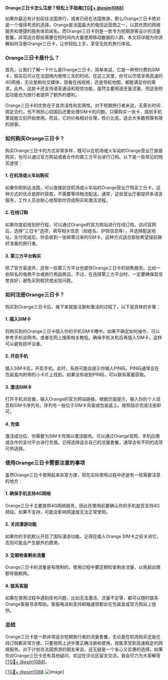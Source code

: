**Orange三日卡怎么注册？轻松上手指南[[TG💪+ @esim1088](https://t.me/s/esim1088)]**

如果你最近有计划前往法国旅行，或者已经在法国旅游，那么Orange三日卡绝对是一个值得考虑的选择。Orange是法国最大的电信运营商之一，以其优质的网络服务和便捷的服务体验闻名。而Orange三日卡则是一款专为短期游客设计的流量套餐，非常适合那些需要在短时间内大量使用移动数据的人群。本文将详细为你讲解如何注册Orange三日卡，让你轻松上手，享受无忧的旅行体验。

### Orange三日卡是什么？

首先，让我们了解一下什么是Orange三日卡。简单来说，它是一种预付费的SIM卡，购买后可以在法国境内使用三天的时间。在这三天里，你可以尽情享用高速的4G网络，无论是刷社交媒体、观看在线视频，还是导航地图，都能满足你的需求。此外，这款卡还支持语音通话和短信功能，虽然主要用途还是流量，但这些附加功能也为旅行者提供了额外的便利。

Orange三日卡的优势在于其灵活性和实用性。对于短期旅行者来说，无需长时间绑定合约，也不用担心回国后还要处理SIM卡的问题。只需购买一张卡，插到手机里就能立刻开始使用。而且，它的价格相对合理，性价比高，适合大多数预算有限的游客。

### 如何购买Orange三日卡？

购买Orange三日卡的方式非常多样，既可以在机场或火车站的Orange营业厅直接购买，也可以通过官方网站或者合作的第三方平台进行订购。以下是一些常见的购买途径：

#### 1. 在机场或火车站购买

如果你刚到达法国，可以直接前往机场或火车站的Orange营业厅购买三日卡。这种方式的优点是即时获取，不需要等待物流配送。通常，这些营业厅都提供多语言服务，工作人员会耐心地帮助你完成购买和激活流程。

#### 2. 在线订购

如果你提前规划好行程，可以通过Orange的官方网站进行在线订购。访问官网后，选择“三日卡”选项，填写相关信息（如姓名、护照信息等），并选择配送地址。支付完成后，你会收到一张邮寄过来的SIM卡。这种方式适合那些希望提前做好准备的旅行者。

#### 3. 第三方平台购买

除了官方渠道外，还有一些第三方平台也提供Orange三日卡的销售服务。比如一些知名的电商平台或旅行用品商店。不过，在选择第三方平台时，一定要确保其信誉良好，避免买到假货或出现问题。

### 如何注册Orange三日卡？

购买到Orange三日卡后，接下来就是注册和激活的过程了。以下是具体的步骤：

#### 1. 插入SIM卡

将购买到的Orange三日卡插入你的手机SIM卡槽中。如果不确定如何操作，可以参考手机说明书，或者在网上搜索相关教程。确保手机关机后再插入SIM卡，这样可以避免损坏设备。

#### 2. 开启手机

插入SIM卡后，开启手机。此时，系统可能会提示你输入PIN码。PIN码通常会在包装盒内附带的小卡片上找到。如果没有收到PIN码，可以联系客服获取。

#### 3. 激活SIM卡

打开手机浏览器，输入Orange的官方网站链接。根据页面提示，输入你的个人信息和SIM卡序列号。序列号一般位于SIM卡背面或包装盒上。按照指示完成注册即可。

#### 4. 充值

激活成功后，你需要为SIM卡充值以激活服务。可以通过Orange官网、手机应用或合作的支付平台进行充值。记得选择适合自己的流量套餐，通常会有不同的选项可供选择。

### 使用Orange三日卡需要注意的事项

虽然Orange三日卡使用起来非常方便，但在实际使用过程中还是有一些需要注意的地方：

#### 1. 确保手机支持4G网络

Orange三日卡主要提供4G网络服务，因此在使用前要确认你的手机是否支持4G频段。如果不支持，可能会影响网速或无法正常使用。

#### 2. 关闭漫游功能

如果你的手机默认开启了国际漫游功能，记得在插入Orange SIM卡之前关闭它。否则可能会产生额外的费用。

#### 3. 定期检查剩余流量

Orange三日卡的流量是有限制的，使用过程中要定期检查剩余流量，以免超出限额导致断网。

#### 4. 联系客服

如果在使用过程中遇到任何问题，比如无法激活、流量不足等，都可以随时联系Orange客服寻求帮助。客服电话和支持邮箱通常都会在包装盒或官方网站上提供。

### 总结

Orange三日卡是一款非常适合短期旅行者的流量套餐，无论是在机场购买还是在线订购都非常方便。只要按照上述步骤正确注册和使用，就能享受到高速稳定的网络服务。对于计划去法国旅游的朋友来说，这无疑是一个省心又实惠的选择。如果你对Orange三日卡还有其他疑问，欢迎在评论区留言交流，我会尽力为大家解答[[TG💪+ @esim1088](https://t.me/s/esim1088)]。

[[TG💪+ @esim1088](https://t.me/s/esim1088) ![Image](https://i.postimg.cc/4NQfJmqS/Snipaste-2025-05-13-00-14-12.png)]